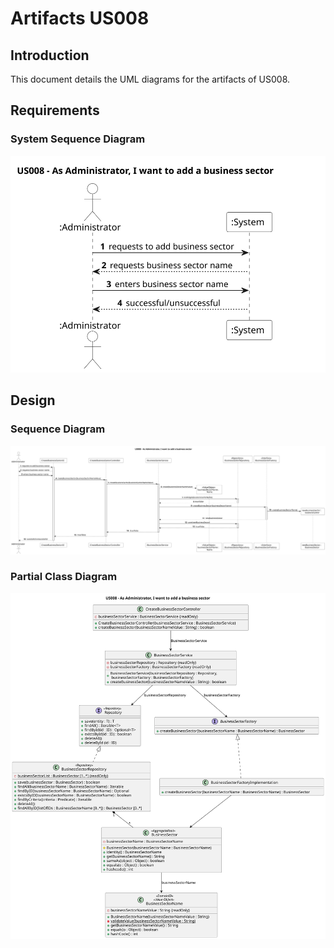# Artifacts US008

## Introduction
This document details the UML diagrams for the artifacts of US008.

## Requirements
### System Sequence Diagram
![System Sequence Diagram](system_sequence_diagram/us008-ssd.svg)

## Design
### Sequence Diagram
![Sequence Diagram](sequence_diagram/us008-sd-ddd.svg)

### Partial Class Diagram
![Class Diagram](class_diagram/us008-cd-ddd.svg)